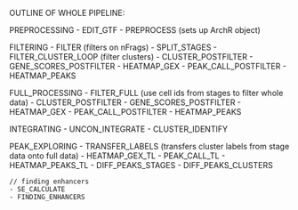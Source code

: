 OUTLINE OF WHOLE PIPELINE:

PREPROCESSING
    - EDIT_GTF
    - PREPROCESS (sets up ArchR object)

FILTERING
    - FILTER (filters on nFrags)
    - SPLIT_STAGES
    - FILTER_CLUSTER_LOOP (filter clusters)
    - CLUSTER_POSTFILTER
    - GENE_SCORES_POSTFILTER
    - HEATMAP_GEX
    - PEAK_CALL_POSTFILTER
    - HEATMAP_PEAKS

FULL_PROCESSING
    - FILTER_FULL (use cell ids from stages to filter whole data)
    - CLUSTER_POSTFILTER
    - GENE_SCORES_POSTFILTER
    - HEATMAP_GEX
    - PEAK_CALL_POSTFILTER
    - HEATMAP_PEAKS
        
INTEGRATING
    - UNCON_INTEGRATE
    - CLUSTER_IDENTIFY 

PEAK_EXPLORING
    - TRANSFER_LABELS (transfers cluster labels from stage data onto full data)
    - HEATMAP_GEX_TL
    - PEAK_CALL_TL
    - HEATMAP_PEAKS_TL
    - DIFF_PEAKS_STAGES
    - DIFF_PEAKS_CLUSTERS

    // finding enhancers
    - SE_CALCULATE
    - FINDING_ENHANCERS